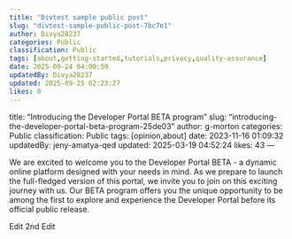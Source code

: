 ```yaml
---
title: "Divtest sample public post"
slug: "divtest-sample-public-post-7bc7e1"
author: Divya28237
categories: Public
classification: Public
tags: [about,getting-started,tutorials,privacy,quality-assurance]
date: 2025-09-24 04:00:59 
updatedBy: Divya28237
updated: 2025-09-25 02:23:27 
likes: 0
---
```


title: “Introducing the Developer Portal BETA program” slug: “introducing-the-developer-portal-beta-program-25de03” author: g-morton categories: Public classification: Public tags: [opinion,about] date: 2023-11-16 01:09:32 updatedBy: jeny-amatya-qed updated: 2025-03-19 04:52:24 likes: 43 —

We are excited to welcome you to the Developer Portal BETA - a dynamic online platform designed with your needs in mind. As we prepare to launch the full-fledged version of this portal, we invite you to join on this exciting journey with us. Our BETA program offers you the unique opportunity to be among the first to explore and experience the Developer Portal before its official public release.

Edit 
2nd Edit

